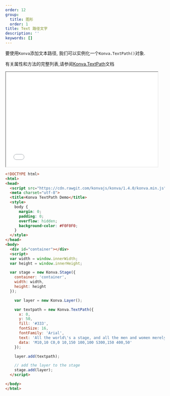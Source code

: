 ```yaml
---
order: 12
group:
  title: 图形
  order: 1
title: Text 路径文字
description: ''
keywords: []
---
```

要使用`Konva`添加文本路径, 我们可以实例化一个`Konva.TextPath()`对象.

有关属性和方法的完整列表,请参阅[Konva.TextPath](https://konvajs.github.io/api/Konva.TextPath.html)文档


<iframe src="/downloads/code/shapes/TextPath.html" style="width: 50vw;height:300px;"></iframe>


```html
<!DOCTYPE html>
<html>
<head>
  <script src="https://cdn.rawgit.com/konvajs/konva/1.4.0/konva.min.js"></script>
  <meta charset="utf-8">
  <title>Konva TextPath Demo</title>
  <style>
    body {
      margin: 0;
      padding: 0;
      overflow: hidden;
      background-color: #F0F0F0;
    }
  </style>
</head>
<body>
  <div id="container"></div>
  <script>
  var width = window.innerWidth;
  var height = window.innerHeight;

  var stage = new Konva.Stage({
    container: 'container',
    width: width,
    height: height
  });

    var layer = new Konva.Layer();

    var textpath = new Konva.TextPath({
      x: 0,
      y: 50,
      fill: '#333',
      fontSize: 16,
      fontFamily: 'Arial',
      text: 'All the world\'s a stage, and all the men and women merely players.',
      data: 'M10,10 C0,0 10,150 100,100 S300,150 400,50'
    });

    layer.add(textpath);

    // add the layer to the stage
    stage.add(layer);
  </script>

</body>
</html>

```

